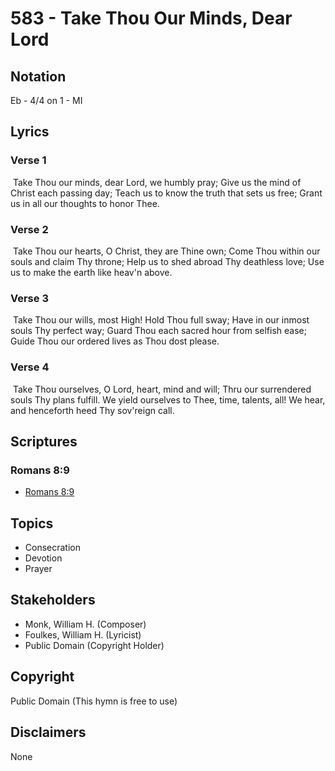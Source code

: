 # 583 - Take Thou Our Minds, Dear Lord

## Notation

Eb - 4/4 on 1 - MI

## Lyrics

### Verse 1

 Take Thou our minds, dear Lord, we humbly pray; Give us the mind of Christ each passing day; Teach us to know the truth that sets us free; Grant us in all our thoughts to honor Thee.

### Verse 2

 Take Thou our hearts, O Christ, they are Thine own; Come Thou within our souls and claim Thy throne; Help us to shed abroad Thy deathless love; Use us to make the earth like heav'n above.

### Verse 3

 Take Thou our wills, most High! Hold Thou full sway; Have in our inmost souls Thy perfect way; Guard Thou each sacred hour from selfish ease; Guide Thou our ordered lives as Thou dost please.

### Verse 4

 Take Thou ourselves, O Lord, heart, mind and will; Thru our surrendered souls Thy plans fulfill. We yield ourselves to Thee, time, talents, all! We hear, and henceforth heed Thy sov'reign call. 


## Scriptures

### Romans 8:9

- [Romans 8:9](https://www.biblegateway.com/passage/?search=Romans%208%3A9)


## Topics

- Consecration
- Devotion
- Prayer

## Stakeholders

- Monk, William H. (Composer)
- Foulkes, William H. (Lyricist)
- Public Domain (Copyright Holder)

## Copyright

Public Domain
(This hymn is free to use)

## Disclaimers

None

